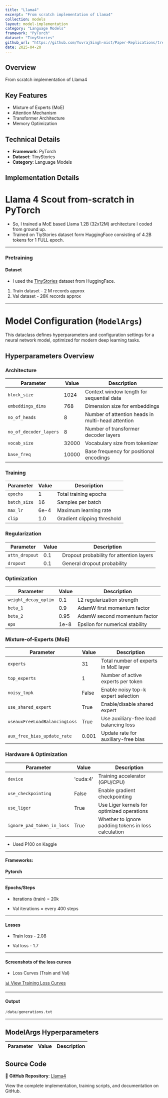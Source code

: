 ```yaml
---
title: "Llama4"
excerpt: "From scratch implementation of Llama4"
collection: models
layout: model-implementation
category: "Language Models"
framework: "PyTorch"
dataset: "TinyStories"
github_url: "https://github.com/YuvrajSingh-mist/Paper-Replications/tree/master/Llama4"
date: 2025-04-20
---
```


## Overview
From scratch implementation of Llama4

## Key Features
- Mixture of Experts (MoE)
- Attention Mechanism
- Transformer Architecture
- Memory Optimization

## Technical Details
- **Framework**: PyTorch
- **Dataset**: TinyStories
- **Category**: Language Models

## Implementation Details

# Llama 4 Scout from-scratch in PyTorch
- So, I trained a MoE based Llama 1.2B (32x12M) architecture I coded from ground up.
- Trained on TiyStories dataset form HuggingFace consisting of 4.2B tokens for 1 FULL epoch.

---

### Pretraining

#### Dataset

 - I used the [TinyStories](https://huggingface.co/datasets/roneneldan/TinyStories) dataset from HuggingFace.

  1) Train dataset - 2 M records approx
  2) Val dataset - 26K records approx

---

# Model Configuration (`ModelArgs`)

This dataclass defines hyperparameters and configuration settings for a neural network model, optimized for modern deep learning tasks.

## Hyperparameters Overview

### Architecture
| Parameter | Value | Description |
|-----------|-------|-------------|
| `block_size` | 1024 | Context window length for sequential data |
| `embeddings_dims` | 768 | Dimension size for embeddings |
| `no_of_heads` | 8 | Number of attention heads in multi-head attention |
| `no_of_decoder_layers` | 8 | Number of transformer decoder layers |
| `vocab_size` | 32000 | Vocabulary size from tokenizer |
| `base_freq` | 10000 | Base frequency for positional encodings |

### Training
| Parameter | Value | Description |
|-----------|-------|-------------|
| `epochs` | 1 | Total training epochs |
| `batch_size` | 16 | Samples per batch |
| `max_lr` | 6e-4 | Maximum learning rate |
| `clip` | 1.0 | Gradient clipping threshold |

### Regularization
| Parameter | Value | Description |
|-----------|-------|-------------|
| `attn_dropout` | 0.1 | Dropout probability for attention layers |
| `dropout` | 0.1 | General dropout probability |

### Optimization
| Parameter | Value | Description |
|-----------|-------|-------------|
| `weight_decay_optim` | 0.1 | L2 regularization strength |
| `beta_1` | 0.9 | AdamW first momentum factor |
| `beta_2` | 0.95 | AdamW second momentum factor |
| `eps` | 1e-8 | Epsilon for numerical stability |

### Mixture-of-Experts (MoE)
| Parameter | Value | Description |
|-----------|-------|-------------|
| `experts` | 31 | Total number of experts in MoE layer |
| `top_experts` | 1 | Number of active experts per token |
| `noisy_topk` | False | Enable noisy top-k expert selection |
| `use_shared_expert` | True | Enable/disable shared expert |
| `useauxFreeLoadBalancingLoss` | True | Use auxiliary-free load balancing loss |
| `aux_free_bias_update_rate` | 0.001 | Update rate for auxiliary-free bias |

### Hardware & Optimization
| Parameter | Value | Description |
|-----------|-------|-------------|
| `device` | 'cuda:4' | Training accelerator (GPU/CPU) |
| `use_checkpointing` | False | Enable gradient checkpointing |
| `use_liger` | True | Use Liger kernels for optimized operations |
| `ignore_pad_token_in_loss` | True | Whether to ignore padding tokens in loss calculation |

 - Used P100 on Kaggle
---

#### Frameworks:
**Pytorch**

--- 

#### Epochs/Steps
- Iterations (train) = 20k 

- Val iterations = every 400 steps
---
#### Losses
- Train loss - 2.08

- Val loss - 1.7

---

#### Screenshots of the loss curves

- Loss Curves (Train and Val)

[📊 View Training Loss Curves](https://github.com/YuvrajSingh-mist/Paper-Replications/raw/master/Llama4/https://raw.githubusercontent.com/YuvrajSingh-mist/Paper-Replications/master/Llama4/https://raw.githubusercontent.com/YuvrajSingh-mist/Paper-Replications/master/Llama4/https://raw.githubusercontent.com/YuvrajSingh-mist/Paper-Replications/master/Llama4/img/loss.png)

--- 
#### Output

```python
/data/generations.txt
```

---

<!-- ### Local setup

### Requirements

```python
git [clone the repo](https://github.com/YuvrajSingh-mist/StoryLlama.git)
cd StoryLlama
bash ./install.sh

```
- A wandb.ai account for plotting graphs for your loss curves

- On your terminal run
```python
wandb login
```

- Enter the api key and follow the instructions and once you are succesfully logged in follow the given steps

- Download the model

```python
cd gradio/

python app.py
```

---

### Running 

#### Training a model

- Kindly change 'device' to any of your available cuda gpus.

To run:

```python
bash ./install.sh
```

```python
torchrun --standalone --nproc_per_node=gpu trainer.py \
    --epochs 10 \
    --block_size 256 \
    --batch_size 128 \
    --embeddings_dims 768 \
    --attn_dropout 0.2 \
    --no_of_heads 12 \
    --dropout 0.2 \
    --val_epochs 3 \
    --max_lr 5e-4 \
    --no_of_decoder_layers 6 \
    --weight_decay_optim 0.01 \
    --beta_1 0.85 \
    --beta_2 0.99 \
    --clip 0.5 \
    --device "cuda" \
    --no_kv_heads 4 \
    --vocab_size 50257 \
    --eps 1e-6 \
    --dtype "float16" \
    --save_checkpoint_dir "model_checkpoints" \
    --prompt "Once upon a time" \
    --save_checkpoint_iter 100 \
    --total_iters 5000 \
    --eval_iters 200 \
    --eval_check 500 \
    --warmup_iters 1000 \
    --min_lr 1e-5 \
    --lr_decay_iters 2000 \
    --total_batch_size 262144 \
    --micro_batch_size 128 \
    --gradient_accumulation_steps 4

```
--standalone - if all the gpu are on one server
--npro_per_node - number of gpus available and use the keyword gpu to use all

#### Inference on a model

```python 
python inference.py --prompt "Once upon a time" --max_length 100 --temperature 0.8 --topk 50 
```
 -->

## ModelArgs Hyperparameters

| Parameter | Value | Description |
|-----------|-------|-------------|
## Source Code
📁 **GitHub Repository**: [Llama4](https://github.com/YuvrajSingh-mist/Paper-Replications/tree/master/Llama4)

View the complete implementation, training scripts, and documentation on GitHub.
